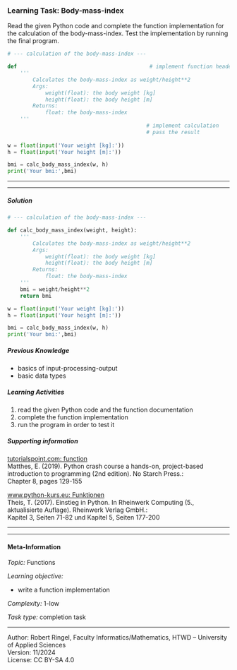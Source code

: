 ### Learning Task: Body-mass-index

Read the given Python code and complete the function implementation for the calculation of the body-mass-index.
Test the implementation by running the final program.

``` python
# --- calculation of the body-mass-index ---

def                                          # implement function header
	'''
		Calculates the body-mass-index as weight/height**2
		Args:
			weight(float): the body weight [kg]
			height(float): the body height [m]
		Returns:
			float: the body-mass-index
	'''
                                         	# implement calculation
                                         	# pass the result
	
w = float(input('Your weight [kg]:'))
h = float(input('Your height [m]:'))

bmi = calc_body_mass_index(w, h)
print('Your bmi:',bmi)
```

---------------------------------------
---------------------------------------

##### Solution

``` python
# --- calculation of the body-mass-index ---

def calc_body_mass_index(weight, height):
	'''
		Calculates the body-mass-index as weight/height**2
		Args:
			weight(float): the body weight [kg]
			height(float): the body height [m]
		Returns:
			float: the body-mass-index
	'''
	bmi = weight/height**2
	return bmi

w = float(input('Your weight [kg]:'))
h = float(input('Your height [m]:'))

bmi = calc_body_mass_index(w, h)
print('Your bmi:',bmi)
```

##### Previous Knowledge

- basics of input-processing-output
- basic data types
  
##### Learning Activities

1) read the given Python code and the function documentation
2) complete the function implementation
3) run the program in order to test it

##### Supporting information

[tutorialspoint.com: function](https://www.tutorialspoint.com/python/python_functions.htm)  
Matthes, E. (2019). Python crash course a hands-on, project-based introduction to programming (2nd edition). No Starch Press.:  
Chapter 8, pages 129-155  

[www.python-kurs.eu: Funktionen](https://www.python-kurs.eu/python3_funktionen.php)  
Theis, T. (2017). Einstieg in Python. In Rheinwerk Computing (5., aktualisierte Auflage). Rheinwerk Verlag GmbH.:   
Kapitel 3, Seiten 71-82 und Kapitel 5, Seiten 177-200

---------------------------------------
---------------------------------------
#### Meta-Information
*Topic:*  Functions 

*Learning objective:*  
- write a function implementation

[//]: # "learning objective: 1-function"
[//]: # "previous knowledge: 2-ipo"

*Complexity:*  1-low 

*Task type:*  completion task 

----
Author: Robert Ringel, Faculty Informatics/Mathematics, HTWD – University of Applied Sciences  
Version: 11/2024            
License: CC BY-SA 4.0
